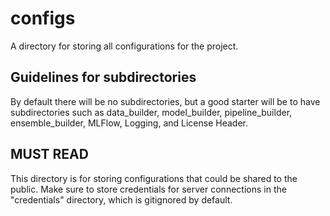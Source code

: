# configs
A directory for storing all configurations for the project.

## Guidelines for subdirectories
By default there will be no subdirectories, but a good starter will be to have subdirectories such as data_builder, model_builder, pipeline_builder, ensemble_builder, MLFlow, Logging, and License Header.

## MUST READ
This directory is for storing configurations that could be shared to the public. Make sure to store credentials for server connections in the "credentials" directory, which is gitignored by default.
